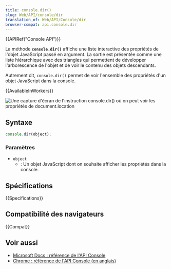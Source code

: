 ```yaml
---
title: console.dir()
slug: Web/API/console/dir
translation_of: Web/API/Console/dir
browser-compat: api.console.dir
---
```


{{APIRef("Console API")}}

La méthode **`console.dir()`** affiche une liste interactive des propriétés de l'objet JavaScript passé en argument. La sortie est présentée comme une liste hiérarchique avec des triangles qui permettent de développer l'arborescence de l'objet et de voir le contenu des objets descendants.

Autrement dit, `console.dir()` permet de voir l'ensemble des propriétés d'un objet JavaScript dans la console.

{{AvailableInWorkers}}

![Une capture d'écran de l'instruction console.dir() où on peut voir les propriétés de `document.location`](console-dir.png)

## Syntaxe

```js
console.dir(object);
```

### Paramètres

- `object`
  - : Un objet JavaScript dont on souhaite afficher les propriétés dans la console.

## Spécifications

{{Specifications}}

## Compatibilité des navigateurs

{{Compat}}

## Voir aussi

- [Microsoft Docs&nbsp;: référence de l'API Console](https://docs.microsoft.com/fr-fr/microsoft-edge/devtools-guide-chromium/console/api#dir)
- [Chrome&nbsp;: référence de l'API Console (en anglais)](https://developer.chrome.com/docs/devtools/console/api/#dir)

